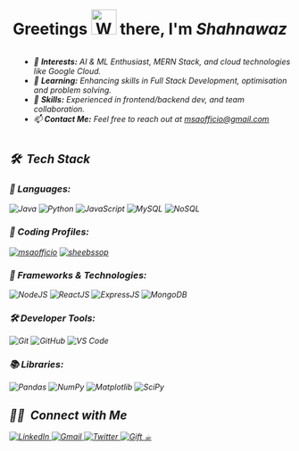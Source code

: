 <h1 align="center">Greetings <img src="https://raw.githubusercontent.com/nixin72/nixin72/master/wave.gif" alt="Waving hand animated gif" height="45" width="45" /> there,  I'm <a><i> Shahnawaz<i></a></h1>

<div style="display: flex; align-items: center; justify-content: center;">
  


  <div style="flex: 2; padding-left: 20px;">
    <ul>
     <li>👀 <strong>Interests:</strong> AI & ML Enthusiast, MERN Stack, and cloud technologies like Google Cloud.</li>
<li>🌱 <strong>Learning:</strong> Enhancing skills in Full Stack Development, optimisation and problem solving.</li>
<li>💼 <strong>Skills:</strong> Experienced in frontend/backend dev, and team collaboration.</li>
<li>📫 <strong>Contact Me:</strong> Feel free to reach out at <a href="mailto:msaofficio@gmail.com">msaofficio@gmail.com</a></li>
    </ul>
  </div>

</div>




## 🛠 &nbsp;Tech Stack

<h3>📝 Languages:</h3>
<p>
  <img alt="Java" src="https://img.shields.io/badge/java-%23ED8B00.svg?style=for-the-badge&logo=java&logoColor=white"/>
  <img alt="Python" src="https://img.shields.io/badge/python-%2314354C.svg?style=for-the-badge&logo=python&logoColor=white"/>
<!--   <img alt="C++" src="https://img.shields.io/badge/C++-%2300599C.svg?style=for-the-badge&logo=c%2B%2B&logoColor=white"/> -->
  <img alt="JavaScript" src="https://img.shields.io/badge/javascript-%23323330.svg?style=for-the-badge&logo=javascript&logoColor=%23F7DF1E"/>
  <img alt="MySQL" src="https://img.shields.io/badge/mysql-%2300f.svg?style=for-the-badge&logo=mysql&logoColor=white"/>
  <img alt="NoSQL" src="https://img.shields.io/badge/NoSQL-%234ea94b.svg?style=for-the-badge&logo=mongodb&logoColor=white"/>
</p>


<h3>📝 Coding Profiles:</h3>
<p align="left">
<a href="https://leetcode.com/msaofficio/" target="blank"><img align="center" src="https://img.shields.io/badge/LeetCode-000000?style=for-the-badge&logo=LeetCode&logoColor=#d16c06" alt="msaofficio" /></a>
<a href="https://www.hackerrank.com/profile/sheebssop" target="blank"><img align="center" src="https://img.shields.io/badge/-Hackerrank-2EC866?style=for-the-badge&logo=HackerRank&logoColor=white" alt="sheebssop"/></a>
</p>


<h3>🚀 Frameworks & Technologies:</h3>
<p>
  <img alt="NodeJS" src="https://img.shields.io/badge/Node.js-339933?style=for-the-badge&logo=nodedotjs&logoColor=white"/>
  <img alt="ReactJS" src="https://img.shields.io/badge/React-%2320232a.svg?style=for-the-badge&logo=react&logoColor=%2361DAFB"/>
  <img alt="ExpressJS" src="https://img.shields.io/badge/Express.js-000000?style=for-the-badge&logo=express&logoColor=white"/>
  <img alt="MongoDB" src="https://img.shields.io/badge/MongoDB-%234ea94b.svg?style=for-the-badge&logo=mongodb&logoColor=white"/>
<!--   <img alt="NextJS" src="https://img.shields.io/badge/Next.js-000000?style=for-the-badge&logo=nextdotjs&logoColor=white"/> -->
<!--   <img alt="Google Cloud" src="https://img.shields.io/badge/Google_Cloud-4285F4?style=for-the-badge&logo=google-cloud&logoColor=white"/> -->
</p>

<h3>🛠 Developer Tools:</h3>
<p>
  <img alt="Git" src="https://img.shields.io/badge/Git-F05032?style=for-the-badge&logo=git&logoColor=white"/>
  <img alt="GitHub" src="https://img.shields.io/badge/github-%23121011.svg?style=for-the-badge&logo=github&logoColor=white"/>
<!--   <img alt="Postman" src="https://img.shields.io/badge/Postman-FF6C37?style=for-the-badge&logo=postman&logoColor=white"/> -->
  <img alt="VS Code" src="https://img.shields.io/badge/VS%20Code-0078D4?style=for-the-badge&logo=visual%20studio%20code&logoColor=white"/>
<!--   <img alt="Google Colab" src="https://img.shields.io/badge/Google_Colab-F9AB00?style=for-the-badge&logo=google-colab&logoColor=white"/> -->
</p>

<h3>📚 Libraries:</h3>
<p>
  <img alt="Pandas" src="https://img.shields.io/badge/Pandas-%23150458.svg?style=for-the-badge&logo=pandas&logoColor=white"/>
  <img alt="NumPy" src="https://img.shields.io/badge/NumPy-%23013243.svg?style=for-the-badge&logo=numpy&logoColor=white"/>
  <img alt="Matplotlib" src="https://img.shields.io/badge/Matplotlib-%23F5A623.svg?style=for-the-badge&logo=matplotlib&logoColor=white"/>
  <img alt="SciPy" src="https://img.shields.io/badge/SciPy-%23013243.svg?style=for-the-badge&logo=scipy&logoColor=white"/>
</p>





<!-- Holopin Badges -->
<!-- [![Holopin Badges](https://holopin.me/user)](https://holopin.io/@user)-->



## 🤝🏻 &nbsp;Connect with Me

<div class="social-badges">
<a href="http://linkedin.com/in/msaofficio/" target="_blank">
  <img  alt="LinkedIn" src="https://img.shields.io/badge/LinkedIn-0077B5?style=for-the-badge&logo=linkedin&logoColor=black" />
</a>

<a href="mailto:msaofficio@gmail.com" target="_blank">
  <img alt="Gmail" src="https://img.shields.io/badge/-gmail-%23D14836?style=for-the-badge&logo=Gmail&logoColor=white" />
</a>

   <a href="https://twitter.com/msaofficio" target="_blank">
    <img alt="Twitter " src="https://img.shields.io/badge/-twitter-008080?style=for-the-badge&logo=Twitter&logoColor=white">
  </a> 

  <a href="https://buymeacoffee.com/sheebssop" target="_blank">
    <img alt="Gift ☕︎" src="https://img.shields.io/badge/%20Support%20-E3C08D?style=for-the-badge&logo=BuyMeACoffee&logoColor=beige">
  </a>
</div>

